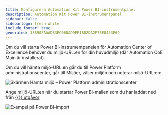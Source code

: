```yaml
---
title: Konfigurera Automation Kit Power BI-instrumentpanel
description: Automation Kit Power BI-instrumentpanel
sidebar: false
sidebarlogo: fresh-white
include_footer: true
generated: 38B90FAAAD83EC06DAD9FE1B02DA2F76E8433F69
---
```


Om du vill starta Power BI-instrumentpanelen för Automation Center of Excellence behöver du miljö-URL:en för din huvudmiljö (där Automation CoE Main är installerat).

Om du vill hämta miljö-URL:en går du till Power Platform administrationscenter, går till Miljöer, väljer miljön och noterar miljö-URL:en:

![Skärmen Hämta miljö – Power Platform administrationscenter](/images/get-environment.png)

Ange miljö-URL:en när du startar Power BI-mallen som du har laddat ned från [{{<product-name>}} utgåvor](https://github.com/microsoft/powercat-automation-kit/releases)

![Exempel på Power BI-import](/images/power-bi-import.png)
